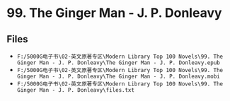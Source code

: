 # 99. The Ginger Man - J. P. Donleavy

## Files

- `F:/5000G电子书\02-英文原著专区\Modern Library Top 100 Novels\99. The Ginger Man - J. P. Donleavy\The Ginger Man - J. P. Donleavy.epub`
- `F:/5000G电子书\02-英文原著专区\Modern Library Top 100 Novels\99. The Ginger Man - J. P. Donleavy\The Ginger Man - J. P. Donleavy.mobi`
- `F:/5000G电子书\02-英文原著专区\Modern Library Top 100 Novels\99. The Ginger Man - J. P. Donleavy\files.txt`

